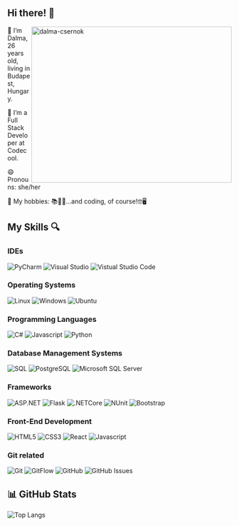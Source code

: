 ## Hi there! 👋

<p><img align="right" src="https://cdn.dribbble.com/users/2514124/screenshots/5439070/girl_3.gif" width="450px" height="350px" alt="dalma-csernok" /></p>

<p align="left"> 🔭 I’m Dalma, 26 years old, living in Budapest, Hungary.</p>

<p align="left">🌱 I’m a Full Stack Developer at Codecool.</p> 

<p align="left">😄 Pronouns: she/her</p>

<p align="left">🌺 My hobbies: 📚🍳🏃‍...and coding, of course!🤓🖥️</p>


## My Skills 🔍

### IDEs
![PyCharm](http://img.shields.io/badge/-PyCharm-lightgreen?style=flat-square&logo=PyCharm&logoColor=black)
![Visual Studio](http://img.shields.io/badge/-Visual_Studio-orange?style=flat-square&logo=visual%20studio&logoColor=black)
![Vistual Studio Code](http://img.shields.io/badge/-Visual_Studio_Code-darkblue?style=flat-square&logo=visual%20studio%20code&logoColor=white)

### Operating Systems
![Linux](http://img.shields.io/badge/-Linux-red?style=flat-square&logo=linux&logoColor=black)
![Windows](http://img.shields.io/badge/-Windows-pink?style=flat-square&logo=windows&logoColor=black)
![Ubuntu](https://img.shields.io/badge/Ubuntu-E95420?style=flat-square&logo=ubuntu&logoColor=black)

### Programming Languages
![C#](http://img.shields.io/badge/-C%23-blue?style=flat-square&logo=csharp&logoColor=black)
![Javascript](http://img.shields.io/badge/-Javascript-blueviolet?style=flat-square&logo=javascript&logoColor=black)
![Python](http://img.shields.io/badge/-Python-aquamarine?style=flat-square&logo=python&logoColor=black)

### Database Management Systems
![SQL](http://img.shields.io/badge/-SQL-darkgreen?style=flat-square)
![PostgreSQL](http://img.shields.io/badge/-PostgreSQL-lightseagreen?style=flat-square&logo=postgresql&logoColor=black)
![Microsoft SQL Server](http://img.shields.io/badge/-Microsoft_SQL_Server-darkorange?style=flat-square&logo=microsoft-sql-server&logoColor=white)

### Frameworks
![ASP.NET](http://img.shields.io/badge/-ASP.NET-darkmagenta?style=flat-square&logo=.NET&logoColor=black)
![Flask](http://img.shields.io/badge/-Flask-darksalmon?style=flat-square&logo=flask&logoColor=black)
![.NETCore](http://img.shields.io/badge/-.NET_Core-greenyellow?style=flat-square&logo=.NET&logoColor=black)
![NUnit](http://img.shields.io/badge/-NUnit-gray?style=flat-square&)
![Bootstrap](http://img.shields.io/badge/-Bootstrap-indianred?style=flat-square&logo=bootstrap&logoColor=black)

### Front-End Development
![HTML5](http://img.shields.io/badge/-HTML5-orange?style=flat-square&logo=html5&logoColor=black)
![CSS3](http://img.shields.io/badge/-CSS3-turquoise?style=flat-square&logo=css3&logoColor=black)
![React](http://img.shields.io/badge/-React-dodgerblue?style=flat-square&logo=react&logoColor=black)
![Javascript](http://img.shields.io/badge/-Javascript-blueviolet?style=flat-square&logo=javascript&logoColor=black)

### Git related
![Git](http://img.shields.io/badge/-Git-moccasin?style=flat-square&logo=git&logoColor=black)
![GitFlow](http://img.shields.io/badge/-GitFlow-lightskyblue?style=flat-square&logo=git&logoColor=black)
![GitHub](http://img.shields.io/badge/-GitHub-lime?style=flat-square&logo=github&logoColor=black)
![GitHub Issues](http://img.shields.io/badge/-GitHub_Issues-hotpink?style=flat-square&logo=github&logoColor=black)

## 📊 GitHub Stats

![Top Langs](https://github-readme-stats.vercel.app/api/top-langs/?username=dalmacsernok&theme=tokyonight)
 
  
  
